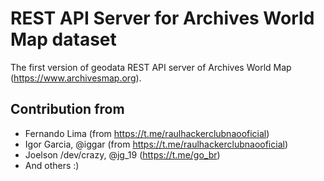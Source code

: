 # REST API Server for Archives World Map dataset

The first version of geodata REST API server of Archives World Map (https://www.archivesmap.org).

## Contribution from

- Fernando Lima (from https://t.me/raulhackerclubnaooficial)
- Igor Garcia, @iggar (from https://t.me/raulhackerclubnaooficial)
- Joelson /dev/crazy, @jg_19 (https://t.me/go_br)
- And others :)
